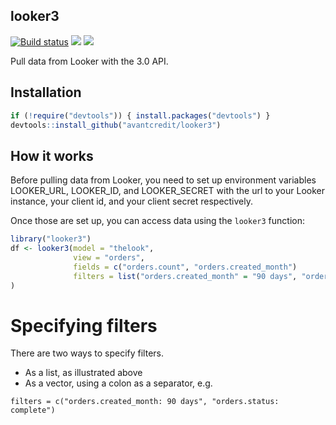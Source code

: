 ## looker3
[![Build status](https://circleci.int.avant.com/gh/avantcredit/looker3.svg?style=svg&circle-token=cba511bcfb3de5d2b73d9770e9f7e4c359d9b5dd)](https://circleci.int.avant.com/gh/avantcredit/looker3)
<a href="https://codecov.io/github/avantcredit/looker3"><img
src="https://img.shields.io/codecov/c/github/avantcredit/looker3.svg"></a>
<a href="https://github.com/avantcredit/looker3/tags"><img src="https://img.shields.io/github/tag/avantcredit/looker3.svg"></a>

Pull data from Looker with the 3.0 API.

## Installation

```R
if (!require("devtools")) { install.packages("devtools") }
devtools::install_github("avantcredit/looker3")
```

## How it works

Before pulling data from Looker, you need to set up environment variables LOOKER_URL, LOOKER_ID, and LOOKER_SECRET with the url to your Looker instance, your client id, and your client secret respectively.

Once those are set up, you can access data using the `looker3` function:
```R
library("looker3")
df <- looker3(model = "thelook",
              view = "orders",
              fields = c("orders.count", "orders.created_month")
              filters = list("orders.created_month" = "90 days", "orders.status" = "complete")
)
```

# Specifying filters

There are two ways to specify filters. 
* As a list, as illustrated above
* As a vector, using a colon as a separator, e.g.

```
filters = c("orders.created_month: 90 days", "orders.status: complete")
```
